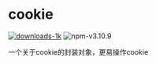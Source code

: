 # cookie
[![downloads-1k](https://img.shields.io/npm/dt/express.svg)](https://github.com/huangguangjie/cookie/archive/master.zip) ![npm-v3.10.9](https://img.shields.io/npm/v/npm.svg)

一个关于cookie的封装对象，更易操作cookie